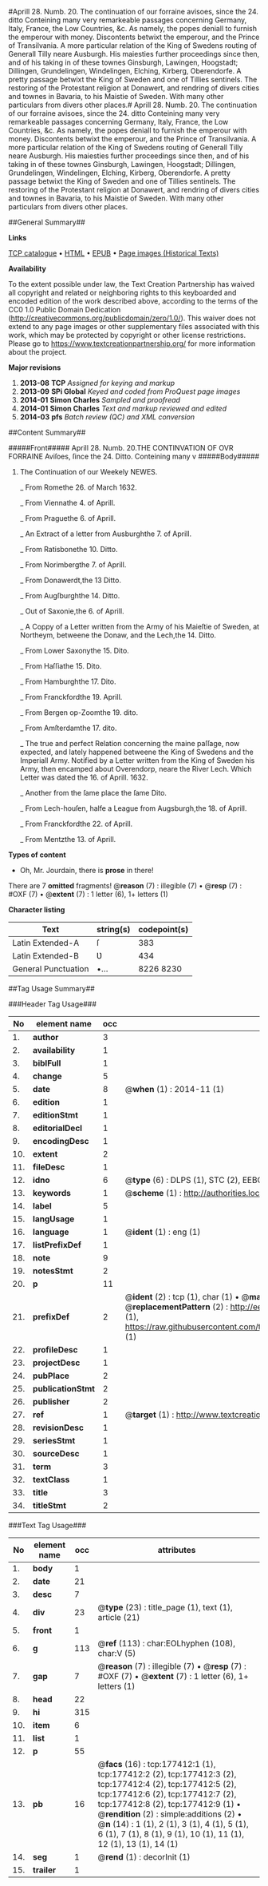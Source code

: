 #Aprill 28. Numb. 20. The continuation of our forraine avisoes, since the 24. ditto Conteining many very remarkeable passages concerning Germany, Italy, France, the Low Countries, &c. As namely, the popes deniall to furnish the emperour with money. Discontents betwixt the emperour, and the Prince of Transilvania. A more particular relation of the King of Swedens routing of Generall Tilly neare Ausburgh. His maiesties further proceedings since then, and of his taking in of these townes Ginsburgh, Lawingen, Hoogstadt; Dillingen, Grundelingen, Windelingen, Elching, Kirberg, Oberendorfe. A pretty passage betwixt the King of Sweden and one of Tillies sentinels. The restoring of the Protestant religion at Donawert, and rendring of divers cities and townes in Bavaria, to his Maistie of Sweden. With many other particulars from divers other places.#
Aprill 28. Numb. 20. The continuation of our forraine avisoes, since the 24. ditto Conteining many very remarkeable passages concerning Germany, Italy, France, the Low Countries, &c. As namely, the popes deniall to furnish the emperour with money. Discontents betwixt the emperour, and the Prince of Transilvania. A more particular relation of the King of Swedens routing of Generall Tilly neare Ausburgh. His maiesties further proceedings since then, and of his taking in of these townes Ginsburgh, Lawingen, Hoogstadt; Dillingen, Grundelingen, Windelingen, Elching, Kirberg, Oberendorfe. A pretty passage betwixt the King of Sweden and one of Tillies sentinels. The restoring of the Protestant religion at Donawert, and rendring of divers cities and townes in Bavaria, to his Maistie of Sweden. With many other particulars from divers other places.

##General Summary##

**Links**

[TCP catalogue](http://www.ota.ox.ac.uk/tcp/)  • 
[HTML](http://tei.it.ox.ac.uk/tcp/Texts-HTML/free/B14/B14956.html)  • 
[EPUB](http://tei.it.ox.ac.uk/tcp/Texts-EPUB/free/B14/B14956.epub) • 
[Page images (Historical Texts)](https://historicaltexts.jisc.ac.uk/eebo-99853878e)

**Availability**

To the extent possible under law, the Text Creation Partnership has waived all copyright and related or neighboring rights to this keyboarded and encoded edition of the work described above, according to the terms of the CC0 1.0 Public Domain Dedication (http://creativecommons.org/publicdomain/zero/1.0/). This waiver does not extend to any page images or other supplementary files associated with this work, which may be protected by copyright or other license restrictions. Please go to https://www.textcreationpartnership.org/ for more information about the project.

**Major revisions**

1. __2013-08__ __TCP__ *Assigned for keying and markup*
1. __2013-09__ __SPi Global__ *Keyed and coded from ProQuest page images*
1. __2014-01__ __Simon Charles__ *Sampled and proofread*
1. __2014-01__ __Simon Charles__ *Text and markup reviewed and edited*
1. __2014-03__ __pfs__ *Batch review (QC) and XML conversion*

##Content Summary##

#####Front#####
Aprill 28. Numb. 20.THE CONTINVATION OF OVR FORRAINE Aviſoes, ſince the 24. Ditto. Conteining many v
#####Body#####

1. The Continuation of our Weekely NEWES.

    _ From Romethe 26. of March 1632.

    _ From Viennathe 4. of Aprill.

    _ From Praguethe 6. of Aprill.

    _ An Extract of a letter from Ausburghthe 7. of Aprill.

    _ From Ratisbonethe 10. Ditto.

    _ From Norimbergthe 7. of Aprill.

    _ From Donawerdt,the 13 Ditto.

    _ From Augſburghthe 14. Ditto.

    _ Out of Saxonie,the 6. of Aprill.

    _ A Coppy of a Letter written from the Army of his Maieſtie of Sweden, at Northeym, betweene the Donaw, and the Lech,the 14. Ditto.

    _ From Lower Saxonythe 15. Dito.

    _ From Haſſiathe 15. Dito.

    _ From Hamburghthe 17. Dito.

    _ From Franckfordthe 19. Aprill.

    _ From Bergen op-Zoomthe 19. dito.

    _ From Amſterdamthe 17. dito.

    _ The true and perfect Relation concerning the maine paſſage, now expected, and lately happened betweene the King of Swedens and the Imperiall Army. Notified by a Letter written from the King of Sweden his Army, then encamped about Overendorp, neare the River Lech. Which Letter was dated the 16. of Aprill. 1632.

    _ Another from the ſame place the ſame Dito.

    _ From Lech-houſen, halfe a League from Augsburgh,the 18. of Aprill.

    _ From Franckfordthe 22. of Aprill.

    _ From Mentzthe 13. of Aprill.

**Types of content**

  * Oh, Mr. Jourdain, there is **prose** in there!

There are 7 **omitted** fragments! 
 @__reason__ (7) : illegible (7)  •  @__resp__ (7) : #OXF (7)  •  @__extent__ (7) : 1 letter (6), 1+ letters (1)

**Character listing**


|Text|string(s)|codepoint(s)|
|---|---|---|
|Latin Extended-A|ſ|383|
|Latin Extended-B|Ʋ|434|
|General Punctuation|•…|8226 8230|

##Tag Usage Summary##

###Header Tag Usage###

|No|element name|occ|attributes|
|---|---|---|---|
|1.|__author__|3||
|2.|__availability__|1||
|3.|__biblFull__|1||
|4.|__change__|5||
|5.|__date__|8| @__when__ (1) : 2014-11 (1)|
|6.|__edition__|1||
|7.|__editionStmt__|1||
|8.|__editorialDecl__|1||
|9.|__encodingDesc__|1||
|10.|__extent__|2||
|11.|__fileDesc__|1||
|12.|__idno__|6| @__type__ (6) : DLPS (1), STC (2), EEBO-CITATION (1), PROQUEST (1), VID (1)|
|13.|__keywords__|1| @__scheme__ (1) : http://authorities.loc.gov/ (1)|
|14.|__label__|5||
|15.|__langUsage__|1||
|16.|__language__|1| @__ident__ (1) : eng (1)|
|17.|__listPrefixDef__|1||
|18.|__note__|9||
|19.|__notesStmt__|2||
|20.|__p__|11||
|21.|__prefixDef__|2| @__ident__ (2) : tcp (1), char (1)  •  @__matchPattern__ (2) : ([0-9\-]+):([0-9IVX]+) (1), (.+) (1)  •  @__replacementPattern__ (2) : http://eebo.chadwyck.com/downloadtiff?vid=$1&page=$2 (1), https://raw.githubusercontent.com/textcreationpartnership/Texts/master/tcpchars.xml#$1 (1)|
|22.|__profileDesc__|1||
|23.|__projectDesc__|1||
|24.|__pubPlace__|2||
|25.|__publicationStmt__|2||
|26.|__publisher__|2||
|27.|__ref__|1| @__target__ (1) : http://www.textcreationpartnership.org/docs/. (1)|
|28.|__revisionDesc__|1||
|29.|__seriesStmt__|1||
|30.|__sourceDesc__|1||
|31.|__term__|3||
|32.|__textClass__|1||
|33.|__title__|3||
|34.|__titleStmt__|2||


###Text Tag Usage###

|No|element name|occ|attributes|
|---|---|---|---|
|1.|__body__|1||
|2.|__date__|21||
|3.|__desc__|7||
|4.|__div__|23| @__type__ (23) : title_page (1), text (1), article (21)|
|5.|__front__|1||
|6.|__g__|113| @__ref__ (113) : char:EOLhyphen (108), char:V (5)|
|7.|__gap__|7| @__reason__ (7) : illegible (7)  •  @__resp__ (7) : #OXF (7)  •  @__extent__ (7) : 1 letter (6), 1+ letters (1)|
|8.|__head__|22||
|9.|__hi__|315||
|10.|__item__|6||
|11.|__list__|1||
|12.|__p__|55||
|13.|__pb__|16| @__facs__ (16) : tcp:177412:1 (1), tcp:177412:2 (2), tcp:177412:3 (2), tcp:177412:4 (2), tcp:177412:5 (2), tcp:177412:6 (2), tcp:177412:7 (2), tcp:177412:8 (2), tcp:177412:9 (1)  •  @__rendition__ (2) : simple:additions (2)  •  @__n__ (14) : 1 (1), 2 (1), 3 (1), 4 (1), 5 (1), 6 (1), 7 (1), 8 (1), 9 (1), 10 (1), 11 (1), 12 (1), 13 (1), 14 (1)|
|14.|__seg__|1| @__rend__ (1) : decorInit (1)|
|15.|__trailer__|1||
